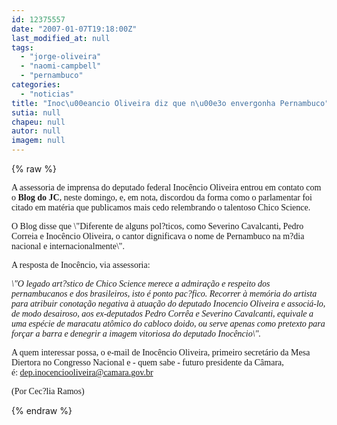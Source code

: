 ```yaml
---
id: 12375557
date: "2007-01-07T19:18:00Z"
last_modified_at: null
tags:
  - "jorge-oliveira"
  - "naomi-campbell"
  - "pernambuco"
categories:
  - "noticias"
title: "Inoc\u00eancio Oliveira diz que n\u00e3o envergonha Pernambuco"
sutia: null
chapeu: null
autor: null
imagem: null
---
```

{% raw %}
<p><P><FONT face=Verdana>A assessoria de imprensa do deputado federal Inocêncio Oliveira entrou em contato com o<STRONG> Blog do JC</STRONG>, neste domingo,&nbsp;e, em nota, discordou da forma como o parlamentar foi citado em matéria que publicamos mais cedo relembrando&nbsp;o</FONT><FONT face=Verdana>&nbsp;talentoso Chico Science.</FONT></P></p>
<p><P><FONT face=Verdana>O&nbsp;Blog disse que \"Diferente de alguns pol?ticos, como Severino Cavalcanti, Pedro Correia e Inocêncio Oliveira, o cantor dignificava o nome de Pernambuco na m?dia nacional e internacionalmente\".</FONT></P></p>
<p><P><FONT face=Verdana>A resposta de Inocêncio, via assessoria:</FONT></P></p>
<p><P><FONT face=Verdana><EM>\"O legado art?stico de Chico Science merece a admiração e respeito dos pernambucanos </EM></FONT><FONT face=Verdana><EM>e dos brasileiros, isto é ponto pac?fico. Recorrer à memória do artista para atribuir conotação negativa à atuação do deputado Inocencio Oliveira e associá-lo, de modo desairoso, aos ex-deputados Pedro Corrêa e Severino Cavalcanti, equivale a uma espécie de maracatu atômico do cabloco doido, ou serve apenas como pretexto para forçar a barra e denegrir a imagem vitoriosa do deputado Inocêncio\".</EM> </FONT></P></p>
<p><P><FONT face=Verdana>A quem interessar possa, o e-mail de Inocêncio Oliveira, primeiro secretário da&nbsp;Mesa Diertora no Congresso Nacional e - quem sabe - futuro&nbsp;presidente da Câmara, é:&nbsp;</FONT><A href=\"mailto:dep.inocenciooliveira@camara.gov.br\"><FONT face=Verdana>dep.inocenciooliveira@camara.gov.br</FONT></A><FONT face=Verdana> </FONT></P></p>
<p><P><FONT face=Verdana>(Por Cec?lia Ramos)</FONT></P> </p>
{% endraw %}